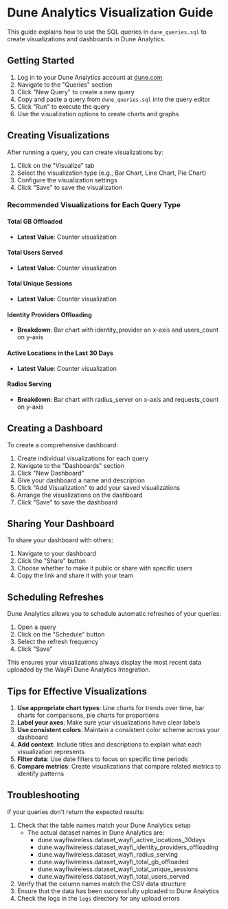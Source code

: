 # Dune Analytics Visualization Guide

This guide explains how to use the SQL queries in `dune_queries.sql` to create visualizations and dashboards in Dune Analytics.

## Getting Started

1. Log in to your Dune Analytics account at [dune.com](https://dune.com)
2. Navigate to the "Queries" section
3. Click "New Query" to create a new query
4. Copy and paste a query from `dune_queries.sql` into the query editor
5. Click "Run" to execute the query
6. Use the visualization options to create charts and graphs

## Creating Visualizations

After running a query, you can create visualizations by:

1. Click on the "Visualize" tab
2. Select the visualization type (e.g., Bar Chart, Line Chart, Pie Chart)
3. Configure the visualization settings
4. Click "Save" to save the visualization

### Recommended Visualizations for Each Query Type

#### Total GB Offloaded
- **Latest Value**: Counter visualization

#### Total Users Served
- **Latest Value**: Counter visualization

#### Total Unique Sessions
- **Latest Value**: Counter visualization

#### Identity Providers Offloading
- **Breakdown**: Bar chart with identity_provider on x-axis and users_count on y-axis

#### Active Locations in the Last 30 Days
- **Latest Value**: Counter visualization

#### Radios Serving
- **Breakdown**: Bar chart with radius_server on x-axis and requests_count on y-axis

## Creating a Dashboard

To create a comprehensive dashboard:

1. Create individual visualizations for each query
2. Navigate to the "Dashboards" section
3. Click "New Dashboard"
4. Give your dashboard a name and description
5. Click "Add Visualization" to add your saved visualizations
6. Arrange the visualizations on the dashboard
7. Click "Save" to save the dashboard

## Sharing Your Dashboard

To share your dashboard with others:

1. Navigate to your dashboard
2. Click the "Share" button
3. Choose whether to make it public or share with specific users
4. Copy the link and share it with your team

## Scheduling Refreshes

Dune Analytics allows you to schedule automatic refreshes of your queries:

1. Open a query
2. Click on the "Schedule" button
3. Select the refresh frequency
4. Click "Save"

This ensures your visualizations always display the most recent data uploaded by the WayFi Dune Analytics Integration.

## Tips for Effective Visualizations

1. **Use appropriate chart types**: Line charts for trends over time, bar charts for comparisons, pie charts for proportions
2. **Label your axes**: Make sure your visualizations have clear labels
3. **Use consistent colors**: Maintain a consistent color scheme across your dashboard
4. **Add context**: Include titles and descriptions to explain what each visualization represents
5. **Filter data**: Use date filters to focus on specific time periods
6. **Compare metrics**: Create visualizations that compare related metrics to identify patterns

## Troubleshooting

If your queries don't return the expected results:

1. Check that the table names match your Dune Analytics setup
   - The actual dataset names in Dune Analytics are:
     - dune.wayfiwireless.dataset_wayfi_active_locations_30days
     - dune.wayfiwireless.dataset_wayfi_identity_providers_offloading
     - dune.wayfiwireless.dataset_wayfi_radius_serving
     - dune.wayfiwireless.dataset_wayfi_total_gb_offloaded
     - dune.wayfiwireless.dataset_wayfi_total_unique_sessions
     - dune.wayfiwireless.dataset_wayfi_total_users_served
2. Verify that the column names match the CSV data structure
3. Ensure that the data has been successfully uploaded to Dune Analytics
4. Check the logs in the `logs` directory for any upload errors

